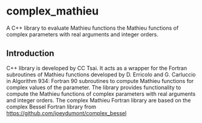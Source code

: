 complex_mathieu
==============

A C++ library to evaluate Mathieu functions the Mathieu functions of complex parameters with real arguments and integer orders.

## Introduction

C++ library is developed by CC Tsai. It acts as a wrapper for the Fortran subroutines of Mathieu functions developed by D. Erricolo and G. Carluccio in Algorithm 934: Fortran 90 subroutines to compute Mathieu functions for complex values of the parameter. The library provides functionality to compute the Mathieu functions of complex parameters with real arguments and integer orders. The complex Mathieu Fortran library are based on the complex Bessel Fortran library from https://github.com/joeydumont/complex_bessel  
